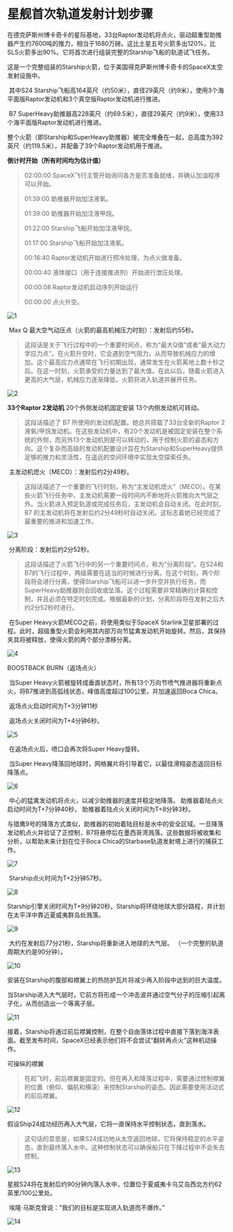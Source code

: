 # 星舰首次轨道发射计划步骤



​	在德克萨斯州博卡奇卡的星际基地，33台Raptor发动机将点火，驱动超重型助推器产生约7600吨的推力，相当于1680万磅。这比土星五号火箭多出120%，比SLS火箭多出90%。它将首次进行组装完整的Starship飞船的轨道试飞任务。

​	这是一个完整组装的Starship火箭，位于美国得克萨斯州博卡奇卡的SpaceX太空发射设施中。

​	其中S24  Starship飞船高164英尺（约50米），直径29英尺（约9米），使用3个海平面版Raptor发动机和3个真空版Raptor发动机进行推进。

​	B7  SuperHeavy助推器高228英尺（约69.5米），直径29英尺（约9米），使用33个海平面版Raptor发动机进行推进。

​	整个火箭（即Starship和SuperHeavy助推器）被完全堆叠在一起，总高度为392英尺（约119.5米），并配备了39个Raptor发动机用于推进。

**倒计时开始（所有时间均为估计值）**

> 02:00:00
> SpaceX飞行主管开始询问各方是否准备就绪，并确认加油程序可以开始。
>
> 01:39:00
> 助推器开始加注液氧。
>
> 01:39:00
> 助推器开始加注液甲烷。
>
> 01:22:00
> Starship飞船开始加注液甲烷。
>
> 01:17:00
> Starship飞船开始加注液氧。
>
> 00:16:40
> Raptor发动机开始进行预冷处理，为点火做准备。
>
> 00:00:40
> 液体接口（用于连接推进剂）开始进行泄压处理。
>
> 00:00:08
> Raptor发动机启动序列开始运行
>
> 00:00:00
> 点火升空。

![1](./assets/1.jpg)

​	Max Q 最大空气动压点（火箭的最高机械压力时刻）：发射后约55秒。

> 这段话是关于飞行过程中的一个重要时间点，称为“最大Q值”或者“最大动力学应力点”。在火箭升空时，它会遇到空气阻力，从而导致机械应力的增加。这个最高应力点通常在飞行初期出现，通常发生在火箭离地上数十秒之后。在这一时刻，火箭承受的力量达到了最大值。在此以后，随着火箭进入更高的大气层，机械应力逐渐降低，火箭将进入轨道并展开任务。

![2](./assets/2.jpg)

**33个Raptor 2发动机**
20个外侧发动机固定安装
13个内侧发动机可转动。

> 这段话描述了 B7 所使用的发动机配置。她总共搭载了33台全新的Raptor 2液氧/甲烷发动机。在这些发动机中，有20个发动机是被固定安装在整个系统的外侧，而另外13个发动机则是可以转动的，用于控制火箭的姿态和方向。这个复杂而高级的发动机配置设计旨在为Starship和SuperHeavy提供足够的推力和灵活性，在遥远的空间环境中实现太空探索任务。

​	主发动机熄火（MECO）：发射后约2分49秒。

> 这段话描述了一个重要的飞行时刻，称为“主发动机熄火”（MECO）。在某些火箭飞行任务中，主发动机需要一段时间内不断地将火箭推向大气层之外。当火箭进入预定轨道或完成任务后，主发动机会自动关闭。在此时刻， B7 的主发动机将在发射后约2分49秒时自动关闭。这标志着她已经完成了最重要的推进和加速工作。

![3](./assets/3.jpg)

​	分离阶段：发射后约2分52秒。

> 这段话描述了火箭飞行中的另一个重要时间点，称为“分离阶段”。在S24和B7的飞行过程中，两级需要在适当的时候进行分离。在这个时刻，两个阶段将会进行分离，使得Starship飞船可以进一步升空并执行任务，而SuperHeavy助推器则会回收或坠落。这个过程需要非常精确的计算和控制，并且必须在特定时刻完成。根据最新的计划，分离阶段将在发射之后大约2分52秒时进行。

​	在Super Heavy火箭MECO之前，将使用类似于SpaceX Starlink卫星部署的过程。此时，超级重型火箭会利用其内部万向节猛禽发动机开始旋转。然后，其保持夹具将被释放，使得火箭的两个部分漂移分离。

![4](./assets/4.jpg)

BOOSTBACK BURN（返场点火）

​	当Super  Heavy火箭被旋转成垂直状态时，所有13个万向节喷气推进器将重新点火，将B7推进到高弧线状态，峰值高度超过100公里，并加速返回Boca  Chica。

​	返场点火启动时间为T+3分钟11秒

​	返场点火关闭时间为T+4分钟6秒。

![5](./assets/5.jpg)

​	在返场点火后，喷口会再次将Super Heavy旋转。

​	当Super Heavy降落回地球时，网格翼片将引导着它，以最佳滑翔姿态返回目标降落点。

![6](./assets/6.jpg)

​	中心的猛禽发动机将点火，以减少助推器的速度并稳定地降落。
​	助推器着陆点火启动时间为T+7分钟40秒，
​	助推器着陆点火关闭时间为T+8分钟3秒。

​	与猎鹰9号的降落方式类似，助推器的初始着陆目标是水中的安全区域。一旦降落发动机点火并验证了正控制，B7将悬停后在墨西哥湾溅落。这些数据将被收集和分析，以帮助未来计划在位于Boca Chica的Starbase轨道发射塔上进行的捕获工作。

![7](./assets/7.jpg)

​	Starship点火时间为T+2分钟57秒。

![8](./assets/8.jpg)

​	Starship引擎关闭时间为T+9分钟20秒。Starship将环绕地球大部分路程，并计划在太平洋中靠近夏威夷群岛处溅落。

![9](./assets/9.jpg)

​	大约在发射后77分21秒，Starship将重新进入地球的大气层。 （一个完整的轨道周期大约是90分钟）。

![10](./assets/10.jpg)

​	安装在Starship的腹部和襟翼上的热防护瓦片将减少再入阶段中达到的巨大温度。

​	当Starship进入大气层时，它前方将形成一个冲击波并通过空气分子的压缩引起离子化，从而创造出一个等离子层。

![11](./assets/11.jpg)

​	接着，Starship将通过前后襟翼控制，在整个自由落体过程中直接下落到海洋表面。截至发布时间，SpaceX已经表示他们将不会尝试“翻转再点火”这种机动操作。

可操纵的襟翼

> ​	在起飞时，前后襟翼是固定的。但在再入和降落过程中，需要通过控制襟翼的位置（俯仰、偏航和横滚）来控制Starship的姿态。因此需要使用活动式的前后襟翼。

![12](./assets/12.jpg)

​	假设Ship24成功经历再入大气层，它将一直保持水平控制状态，直到落水。

> 这句话的意思是，如果S24成功地从太空返回地球，它将保持稳定的水平姿态，直到最终落入水中。这种控制状态可以确保船只在下降过程中不会失去控制。

![13](./assets/13.jpg)

​	星舰S24将在发射后约90分钟内落入水中，位置位于夏威夷卡乌艾岛西北方约62英里/100公里处。

​	埃隆·马斯克曾说：“我们的目标是实现进入轨道而不爆炸。”

![14](./assets/14.jpg)